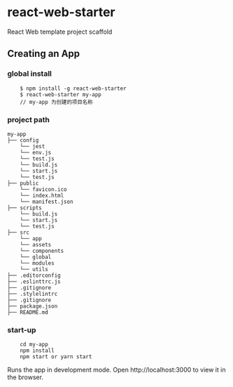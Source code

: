 # react-web-starter

React Web template project scaffold

## Creating an App

### global install

```
    $ npm install -g react-web-starter
    $ react-web-starter my-app
    // my-app 为创建的项目名称
```

### project path

```
my-app
├── config
    └── jest
    └── env.js
    └── test.js
    └── build.js
    └── start.js
    └── test.js
├── public
    └── favicon.ico
    └── index.html
    └── manifest.json
├── scripts
    └── build.js
    └── start.js
    └── test.js
├── src
    └── app
    └── assets
    └── components
    └── global
    └── modules
    └── utils
├── .editorconfig
├── .eslinttrc.js
├── .gitignore
├── .stylelintrc
├── .gitignore
├── package.json
├── README.md
```

### start-up

```
    cd my-app
    npm install
    npm start or yarn start
```

Runs the app in development mode.
Open http://localhost:3000 to view it in the browser.

